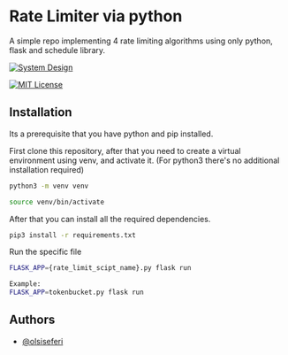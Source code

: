 
# Rate Limiter via python

A simple repo implementing 4 rate limiting algorithms using only python, flask and schedule library.

[![System Design](https://img.shields.io/badge/system--design-rate--limiter-brightgreen?style=for-the-badge)]()

[![MIT License](https://img.shields.io/badge/License-MIT-green.svg)](https://choosealicense.com/licenses/mit/)


## Installation

Its a prerequisite that you have python and pip installed.

First clone this repository, after that you need to create a virtual environment using venv, and activate it. (For python3 there's no additional installation required)

```bash
python3 -m venv venv

source venv/bin/activate
```
After that you can install all the required dependencies.

```bash
pip3 install -r requirements.txt
```

Run the specific file
```bash
FLASK_APP={rate_limit_scipt_name}.py flask run

Example:
FLASK_APP=tokenbucket.py flask run
```


    
## Authors

- [@olsiseferi](https://www.linkedin.com/in/olsi-seferi/)


